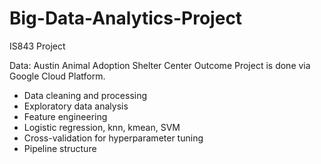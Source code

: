 # Big-Data-Analytics-Project
IS843 Project

Data: Austin Animal Adoption Shelter Center Outcome
Project is done via Google Cloud Platform.
- Data cleaning and processing
- Exploratory data analysis
- Feature engineering
- Logistic regression, knn, kmean, SVM
- Cross-validation for hyperparameter tuning
- Pipeline structure
